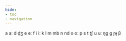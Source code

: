 ```yaml
---
hide:
- toc
- navigation
---
```

a
aː
d
d̠ʒ
e
eː
f
i
iː
k
l
m
mb
n
nd
o
oː
p
s
t
t̠ʃ
u
uː
ŋɡ
ɡ
ɲɟ
β
